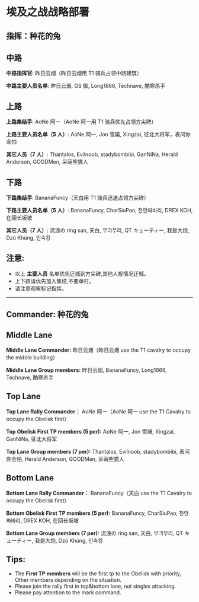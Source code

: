 # 埃及之战战略部署

## 指挥：种花的兔

## 中路

**中路指挥官**: 昨日云烟（昨日云烟用 T1 骑兵占领中路建筑）

**中路主要人员名单**: 昨日云烟, GS 御, Long1666, Technave, 酷寒杀手

## 上路

**上路集结手**: AoNe 阿一（AoNe 阿一用 T1 骑兵优先占领方尖碑）

**上路主要人员名单（5 人）**: AoNe 阿一, Jon 雪諾, Xingzai, 征北大将军，表问你会怕

**其它人员（7 人）**: Thantalos, Evilnoob, stadybombibi, GanNiNa, Herald Anderson, GOODMen, 呆萌熊猫人

## 下路

**下路集结手**: BananaFuncy（天白用 T1 骑兵迅速占领方尖碑）

**下路主要人员名单（5 人）**: BananaFuncy, CharSiuPao, 천안짜바리, DREX KOH, 在回长坂坡

**其它人员（7 人）**: 流浪の ring san, 天白, 무긔무리, QT キューティー, 我是大炮, Dzũ Khùng, 인숙킹

## 注意:

- 以上 **主要人员** 名单优先迁城到方尖碑,其他人视情况迁城。
- 上下路请优先加入集结,不要单打。
- 请注意观察标记指挥。

---

## Commander: 种花的兔

## Middle Lane

**Middle Lane Commander:** 昨日云烟（昨日云烟 use the T1 cavalry to occupy the middle building）

**Middle Lane Group members:** 昨日云烟, BananaFuncy, Long1666, Technave, 酷寒杀手

## Top Lane

**Top Lane Rally Commander：** AoNe 阿一（AoNe 阿一 use the T1 Cavalry to occupy the Obelisk first）

**Top Obelisk First TP members (5 per):** AoNe 阿一, Jon 雪諾, Xingzai, GanNiNa, 征北大将军

**Top Lane Group members (7 per):** Thantalos, Evilnoob, stadybombibi, 表问你会怕, Herald Anderson, GOODMen, 呆萌熊猫人

## Bottom Lane

**Bottom Lane Rally Commander：** BananaFuncy（天白 use the T1 Cavalry to occupy the Obelisk first）

**Bottom Obelisk First TP members (5 per):** BananaFuncy, CharSiuPao, 천안짜바리, DREX KOH, 在回长坂坡

**Bottom Lane Group members (7 per):** 流浪の ring san, 天白, 무긔무리, QT キューティー, 我是大炮, Dzũ Khùng, 인숙킹

## Tips:

- The **First TP members** will be the first tp to the Obelisk with priority, Other members depending on the situation.
- Please join the rally first in top&bottom lane, not singles attacking.
- Please pay attention to the mark command.
